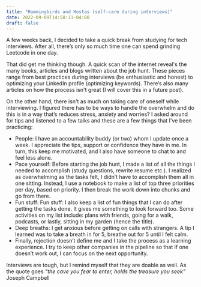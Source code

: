 ```yaml
---
title: "Hummingbirds and Hostas (self-care during interviews)"
date: 2022-09-09T14:58:11-04:00
draft: false
---
```


A few weeks back, I decided to take a quick break from studying for tech interviews. After all, there’s only so much time one can spend grinding Leetcode in one day.

That did get me thinking though. A quick scan of the internet reveal's the many books, articles and blogs written about the job hunt. These pieces range from best practices during interviews (be enthusiastic and honest) to optimizing your LinkedIn profile (optimizing keywords). There’s also many articles on how the process isn't great (I will cover this in a future post).

On the other hand, there isn't as much on taking care of oneself while interviewing. I figured there has to be ways to handle the overwhelm and do this is in a way that’s reduces stress, anxiety and worries? I asked around for tips and listened to a few talks and these are a few things that I’ve been practicing:

- People: I have an accountability buddy (or two) whom I update once a week. I appreciate the tips, support or confidence they have in me. In turn, this keep me motivated, and I also have someone to chat to and feel less alone. 
- Pace yourself: Before starting the job hunt, I made a list of all the things I needed to accomplish (study questions, rewrite resume etc.). I realized as overwhelming as the tasks felt, I didn’t have to accomplish them all in one sitting. Instead, I use a notebook to make a list of top three priorities per day, based on priority. I then break the work down into chunks and go from there. 
- Fun stuff: Fun stuff: I also keep a list of fun things that I can do after getting the tasks done. It gives me something to look forward too. Some activities on my list include: plans with friends, going for a walk, podcasts, or lastly, sitting in my garden (hence the title).
- Deep breaths: I get anxious before getting on calls with strangers. A tip I learned was to take a breath in for 5, breathe out for 5 until I felt calm. 
- Finally, rejection doesn’t define me and I take the process as a learning experience. I try to keep other companies in the pipeline so that if one doesn’t work out, I can focus on the next opportunity. 

Interviews are tough, but I remind myself that they are doable as well. As the quote goes *“the cave you fear to enter, holds the treasure you seek”* Joseph Campbell
